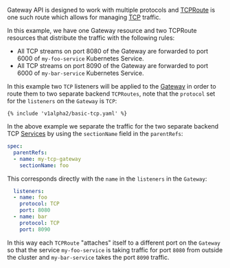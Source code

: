 Gateway API is designed to work with multiple protocols and [TCPRoute][tcproute]
is one such route which allows for managing [TCP][tcp] traffic.

In this example, we have one Gateway resource and two TCPRoute resources that
distribute the traffic with the following rules:

- All TCP streams on port 8080 of the Gateway are forwarded to port 6000 of
  `my-foo-service` Kubernetes Service.
- All TCP streams on port 8090 of the Gateway are forwarded to port 6000 of
  `my-bar-service` Kubernetes Service.

In this example two `TCP` listeners will be applied to the [Gateway][gateway]
in order to route them to two separate backend `TCPRoutes`, note that the
`protocol` set for the `listeners` on the `Gateway` is `TCP`:

```
{% include 'v1alpha2/basic-tcp.yaml' %}
```

In the above example we separate the traffic for the two separate backend TCP
[Services][svc] by using the `sectionName` field in the `parentRefs`:

```yaml
spec:
  parentRefs:
  - name: my-tcp-gateway
    sectionName: foo
```

This corresponds directly with the `name` in the `listeners` in the `Gateway`:

```yaml
  listeners:
  - name: foo
    protocol: TCP
    port: 8080
  - name: bar
    protocol: TCP
    port: 8090
```

In this way each `TCPRoute` "attaches" itself to a different port on the
`Gateway` so that the service `my-foo-service` is taking traffic for port `8080`
from outside the cluster and `my-bar-service` takes the port `8090` traffic.

[tcproute]:/v1alpha2/references/spec/#gateway.networking.k8s.io/v1alpha2.TCPRoute
[tcp]:https://datatracker.ietf.org/doc/html/rfc793
[httproute]:/v1alpha2/references/spec/#gateway.networking.k8s.io/v1alpha2.HTTPRoute
[gateway]:/v1alpha2/references/spec/#gateway.networking.k8s.io/v1alpha2.Gateway
[svc]:https://kubernetes.io/docs/concepts/services-networking/service/
